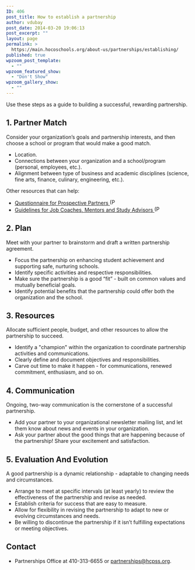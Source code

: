 ```yaml
---
ID: 406
post_title: How to establish a partnership
author: vdubay
post_date: 2014-03-20 19:06:13
post_excerpt: ""
layout: page
permalink: >
  https://main.hocoschools.org/about-us/partnerships/establishing/
published: true
wpzoom_post_template:
  - ""
wpzoom_featured_show:
  - "Don't Show"
wpzoom_gallery_show:
  - ""
---
```

<p>Use these steps as a guide to building a successful, rewarding partnership.</p>

<h2>1. Partner Match</h2>
<p>Consider your organization’s goals and partnership interests, and then choose a school or program that would make a good match.</p>

<ul>
  <li>Location.</li>
  <li>Connections between your organization and a school/program (personal, employees, etc.).</li>
  <li>Alignment between type of business and academic disciplines (science, fine arts, finance, culinary, engineering, etc.).</li>
</ul>

<p>Other resources that can help:</p>

<ul>
  <li><a href="/f/aboutus/partnership/questionnaire.pdf">Questionnaire for Prospective Partners <img alt="(PDF)" src="/f/images/bullet-pdf.gif" width="16" height="16" align="bottom" border="0" /></a></li>
  <li><a href="/f/aboutus/partnership/guide_workstudy.pdf">Guidelines for Job Coaches, Mentors and Study Advisors <img alt="(PDF)" src="/f/images/bullet-pdf.gif" width="16" height="16" align="bottom" border="0" /></a></li>
</ul>

<h2>2. Plan</h2>
<p>Meet with your partner to brainstorm and draft a written partnership agreement.</p>

<ul>
  <li>Focus the partnership on enhancing student achievement and supporting safe, nurturing schools.</li>
  <li>Identify specific activities and respective responsibilities.</li>
  <li>Make sure the partnership is a good “fit” - built on common values and mutually beneficial goals.</li>
  <li>Identify potential benefits that the partnership could offer both the organization and the school.</li>
</ul>

<h2>3. Resources</h2>
<p>Allocate sufficient people, budget, and other resources to allow the partnership to succeed.</p>

<ul>
  <li>Identify a "champion" within the organization to coordinate partnership activities and communications.</li>
  <li>Clearly define and document objectives and responsibilities.</li>
  <li>Carve out time to make it happen - for communications, renewed commitment, enthusiasm, and so on.</li>
</ul>

<h2>4. Communication</h2>
<p>Ongoing, two-way communication is the cornerstone of a successful partnership.</p>

<ul>
  <li>Add your partner to your organizational newsletter mailing list, and let them know about news and events in your organization.</li>
  <li>Ask your partner about the good things that are happening because of the partnership! Share your excitement and satisfaction.</li>
</ul>

<h2>5. Evaluation And Evolution</h2>
<p>A good partnership is a dynamic relationship - adaptable to changing needs and circumstances.</p>

<ul>
  <li>Arrange to meet at specific intervals (at least yearly) to review the effectiveness of the partnership and revise as needed.</li>
  <li>Establish criteria for success that are easy to measure.</li>
  <li>Allow for flexibility in revising the partnership to adapt to new or evolving circumstances and needs.</li>
  <li>Be willing to discontinue the partnership if it isn’t fulfilling expectations or meeting objectives.</li>
</ul>

<h2>Contact</h2>
<ul>
  <li>Partnerships Office at 410-313-6655 or <a href="mailto:partnerships@hcpss.org?subject=Web Site Inquiry">partnerships@hcpss.org</a>.</li>
</ul>